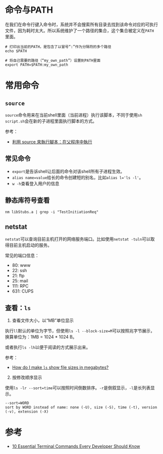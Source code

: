 # 命令与PATH

在我们在命令行键入命令时，系统并不会搜索所有目录去找到该命令对应的可执行文件，因为耗时太大。所以系统维护了一个路径的集合，这个集合被定义在`PATH`里面。

```
# 打印出当前的PATH，是包含了以冒号“:”作为分隔符的多个路径
echo $PATH

# 将自己需要的路径（“my_own_path”）设置到PATH里面
export PATH=$PATH:my_own_path
```

# 常用命令

## `source`

`source`命令用来在当前shell里面（当前进程）执行该脚本，不同于使用`sh script.sh`会在新的子进程里面执行脚本的方式。

参考：

- [利用 source 來執行腳本：在父程序中執行](http://linux.vbird.org/linux_basic/0340bashshell-scripts.php#some_ex_run)


## 常见命令

- `export`是告诉shell让后面的命令对该shell所有子进程生效。
- `alias name=value`给长的命令创建短的别名，比如`alias l='ls -l'`。
- `w -h`查看登入用户的信息


## 静态库符号查看

```
nm libStubs.a | grep -i "TestInitiationReq" 
```

## netstat

`netstat`可以查询目前主机打开的网络服务端口。比如使用`netstat -tuln`可以取得目前主机启动的服务。

常见的端口信息：

- 80: www
- 22: ssh
- 21: ftp
- 25: mail
- 111: RPC
- 631: CUPS

## 查看：`ls`

1) 查看文件大小，以“MB”单位显示

执行`ll`默认的单位为字节，但使用`ls -l --block-size=M`可以按照兆字节展示，换算单位为：1MB = 1024 * 1024 B。

或者执行`ls -lh`以便于阅读的方式展示出来。


参考：

- [How do I make `ls` show file sizes in megabytes?](https://unix.stackexchange.com/questions/64148/how-do-i-make-ls-show-file-sizes-in-megabytes)


2) 按修改顺序显示

使用`ls -lr --sort=time`可以按照时间倒数排序。`-r`是倒叙显示，`-l`是长列表显示。

```
--sort=WORD
sort by WORD instead of name: none (-U), size (-S), time (-t), version (-v), extension (-X)
```

# 参考

- [10 Essential Terminal Commands Every Developer Should Know](https://www.trevorlasn.com/blog/10-essential-terminal-commands-every-developer-should-know)

